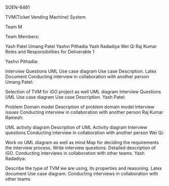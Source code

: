 SOEN-6461

TVM(Ticket Vending Machine) System

Team M

Team Members:

Yash Patel
Umang Patel
Yashvi Pithadia
Yash Radadiya
Wei Qi
Raj Kumar
Roles and Responsibilities for Deliverable 1

Yashvi Pithadia:

Interview Questions
UML Use case diagram
Use case Description.
Latex Document
Conducting interview in collaboration with another person
Umang Patel:

Selection of TVM for iGO project as well UML diagram
Interview Questions
UML Use case diagram
Use case Description.
Yash Patel:

Problem Domain model
Description of problem domain model
Interview issues
Conducting interview in collaboration with another person
Raj Kumar Ramesh:

UML activity diagram
Description of UML Activity diagram
Interview questions
Conducting interview in collaboration with another person
Wei Qi:

Work on UML diagram as well as mind Map for deciding the requirements the interview process.
Write interview questions.
Detailed description of iGO.
Conducting interviews in collaboration with other teams.
Yash Radadiya:

Describe the type of TVM we are using, its properties and reasoning.
Latex document
Use case diagram.
Conducting interviews in collaboration with other teams
